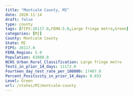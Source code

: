 ```yaml
---
title: "Montcalm County, MI"
date: 2020-11-14
draft: false
type: county
tags: [FIPS:26117.0,FEMA:5.0,Large fringe metro,Green]
categories: [MI]
County: Montcalm County
State: MI
FIPS: 26117.0
FEMA_Region: 5.0
Population: 63888.0
NCHS_Urban_Rural_Classification: Large fringe metro
Tests_in_prior_14_days: 11172.0
Fourteen_day_test_rate_per_100000: 17487.0
Percent_Positivity_in_prior_14_days: 0.033
Level: Green
url: /states/MI/montcalm-county
---
```



